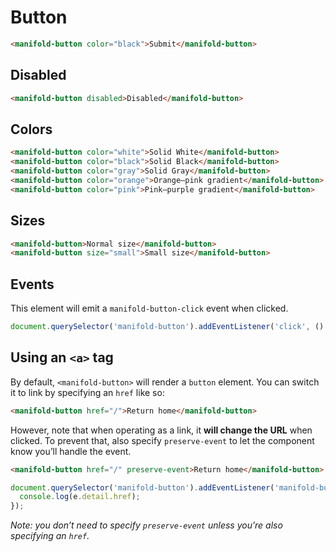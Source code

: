 # Button

```html
<manifold-button color="black">Submit</manifold-button>
```

## Disabled

```html
<manifold-button disabled>Disabled</manifold-button>
```

## Colors

```html
<manifold-button color="white">Solid White</manifold-button>
<manifold-button color="black">Solid Black</manifold-button>
<manifold-button color="gray">Solid Gray</manifold-button>
<manifold-button color="orange">Orange–pink gradient</manifold-button>
<manifold-button color="pink">Pink–purple gradient</manifold-button>
```

## Sizes

```html
<manifold-button>Normal size</manifold-button>
<manifold-button size="small">Small size</manifold-button>
```

## Events

This element will emit a `manifold-button-click` event when clicked.

```js
document.querySelector('manifold-button').addEventListener('click', () => /* do something */);
```

## Using an `<a>` tag

By default, `<manifold-button>` will render a `button` element. You can
switch it to link by specifying an `href` like so:

```html
<manifold-button href="/">Return home</manifold-button>
```

However, note that when operating as a link, it **will change the URL** when
clicked. To prevent that, also specify `preserve-event` to let the component
know you’ll handle the event.

```html
<manifold-button href="/" preserve-event>Return home</manifold-button>
```

```js
document.querySelector('manifold-button').addEventListener('manifold-button-click', e => {
  console.log(e.detail.href);
});
```

_Note: you don’t need to specify `preserve-event` unless you’re also
specifying an `href`._
